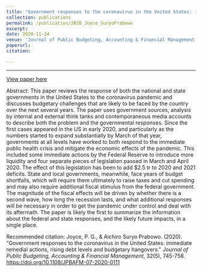 ```yaml
---
title: "Government responses to the coronavirus in the United States: immediate remedial actions, rising debt levels and budgetary hangovers"
collection: publications
permalink: /publication/2020_Joyce_SuryoPrabowo
excerpt: 
date: 2020-11-24
venue: 'Journal of Public Budgeting, Accounting & Financial Management'
paperurl:
citation: 

---
```



---

[View paper here](https://docs.google.com/gview?embedded=true&url=https://asuryoprabowo.github.io/files/2020_Joyce_SuryoPrabowo.pdf)

Abstract: This paper reviews the response of both the national and state governments in the United States to the coronavirus pandemic and discusses budgetary challenges that are likely to be faced by the country over the next several years. The paper uses government sources, analysis by internal and external think tanks and contemporaneous media accounts to describe both the problem and the governmental responses. Since the first cases appeared in the US in early 2020, and particularly as the numbers started to expand substantially by March of that year, governments at all levels have worked to both respond to the immediate public health crisis and mitigate the economic effects of the pandemic. This included some immediate actions by the Federal Reserve to introduce more liquidity and four separate pieces of legislation passed in March and April 2020. The effect of this legislation has been to add $2.5 tr to 2020 and 2021 deficits. State and local governments, meanwhile, face years of budget shortfalls, which will require them ultimately to raise taxes and cut spending and may also require additional fiscal stimulus from the federal government. The magnitude of the fiscal effects will be driven by whether there is a second wave, how long the recession lasts, and what additional responses will be necessary in order to get the pandemic under control and deal with its aftermath. The paper is likely the first to summarize the information about the federal and state responses, and the likely future impacts, in a single place.

Recommended citation: Joyce, P. G., & Aichiro Suryo Prabowo. (2020). "Government responses to the coronavirus in the United States: immediate remedial actions, rising debt levels and budgetary hangovers." <i>Journal of Public Budgeting, Accounting & Financial Management</i>, 32(5), 745-758. <https://doi.org/10.1108/JPBAFM-07-2020-0111>
